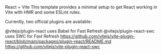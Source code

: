 React + Vite
This template provides a minimal setup to get React working in Vite with HMR and some ESLint rules.

Currently, two official plugins are available:

@vitejs/plugin-react uses Babel for Fast Refresh 
@vitejs/plugin-react-swc uses SWC for Fast Refresh
https://github.com/vitejs/vite-plugin-react/blob/main/packages/plugin-react/README.md
https://github.com/vitejs/vite-plugin-react-swc
